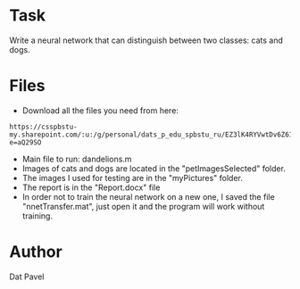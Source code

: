 # Task
Write a neural network that can distinguish between two classes: cats and dogs.
# Files
* Download all the files you need from here:
```
https://csspbstu-my.sharepoint.com/:u:/g/personal/dats_p_edu_spbstu_ru/EZ3lK4RYVwtDv6Z61TDRepgBQj3LXQ3fvpPoeVHFH6ZwTA?e=aQ29SO
```
* Main file to run: dandelions.m
* Images of cats and dogs are located in the "petImagesSelected" folder.
* The images I used for testing are in the "myPictures" folder.
* The report is in the "Report.docx" file
* In order not to train the neural network on a new one, I saved the file "nnetTransfer.mat", just open it and the program will work without training.
# Author
Dat Pavel

